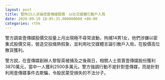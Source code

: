 ```yaml
---
layout: post
title: 警拘15人涉操控壹傳媒股價　以社交媒體引散戶入局
date: 2020-09-10 18:05:31.000000000 +08:00
categories: rthk
---
```


警方調查壹傳媒股價交投量上月出現極不尋常波動，拘捕14男1女，他們涉嫌以密集式股價交易，營造交投熾熱假象，並利用社交媒體言論引散戶入局，在股價高位散貨獲利。

警方說，在壹傳媒創辦人黎智英被捕及之後兩日，相關人士買賣壹傳媒股份獲利3870萬元，當中一人獲利2500多萬元。警方強調行動不是針對壹傳媒，而是針對利用壹傳媒事件去欺騙，令股民蒙受損失的不法分子。
